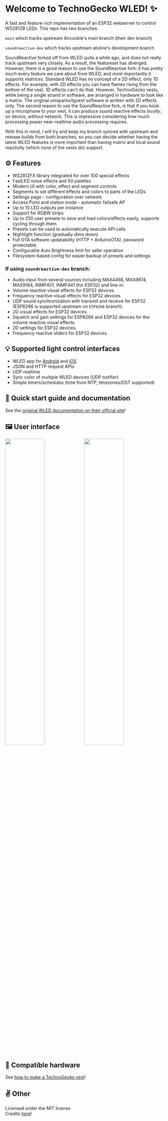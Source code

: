 # Welcome to TechnoGecko WLED! ✨

A fast and feature-rich implementation of an ESP32 webserver to control WS2812B LEDs. This repo has two branches:

`main` which tracks upstream Aircookie's main branch (their dev branch)

`soundreactive-dev` which tracks upstream atuline's development branch

SoundReactive forked off from WLED quite a while ago, and does not really track upstream very closely. As a result, the featureset has diverged. However, there is a good reason to use the SoundReactive fork: it has pretty much every feature we care about from WLED, and most importantly it supports *matrices*. Standard WLED has no concept of a 2D effect, only 1D effects. For example, with 2D effects you can have flames rising from the bottom of the vest. 1D effects can't do that. However, TechnoGecko vests, while being a single strand in software, are arranged in hardware to look like a matrix. The original unisparks/tgvest software is written with 2D effects only. The second reason to use the SoundReactive fork, is that if you hook up a microphone to your vest, it can produce sound reactive effects *locally*, on device, *without* network. This is impressive considering how much processing power near-realtime audio processing requires.

With this in mind, I will try and keep my branch synced with upstream and release builds from both branches, so you can decide whether having the latest WLED features is more important than having matrix and local sound reactivity (which none of the vests do) support.

## ⚙️ Features
- WS2812FX library integrated for over 100 special effects  
- FastLED noise effects and 50 palettes  
- Modern UI with color, effect and segment controls  
- Segments to set different effects and colors to parts of the LEDs  
- Settings page - configuration over network  
- Access Point and station mode - automatic failsafe AP  
- Up to 10 LED outputs per instance
- Support for RGBW strips  
- Up to 250 user presets to save and load colors/effects easily, supports cycling through them.  
- Presets can be used to automatically execute API calls  
- Nightlight function (gradually dims down)  
- Full OTA software updatability (HTTP + ArduinoOTA), password protectable  
- Configurable Auto Brightness limit for safer operation  
- Filesystem-based config for easier backup of presets and settings 

### If using `soundreactive-dev` branch:
- Audio input from several sources including MAX4466, MAX9814, MAX9184, INMP401, INMP441 (for ESP32) and line-in.
- Volume reactive visual effects for ESP32 devices.
- Frequency reactive visual effects for ESP32 devices.
- UDP sound synchronization with transmit and receive for ESP32 (ESP8266 is supported upstream on `ESP8266` branch).
- 2D visual effects for ESP32 devices.
- Squelch and gain settings for ESP8266 and ESP32 devices for the volume reactive visual effects.
- 2D settings for ESP32 devices.
- Frequency reactive sliders for ESP32 devices.

## 💡 Supported light control interfaces
- WLED app for [Android](https://play.google.com/store/apps/details?id=com.aircoookie.WLED) and [iOS](https://apps.apple.com/us/app/wled/id1475695033)
- JSON and HTTP request APIs  
- UDP realtime  
- Sync color of multiple WLED devices (UDP notifier)  
- Simple timers/schedules (time from NTP, timezones/DST supported)  

## 📲 Quick start guide and documentation

See the [original WLED documentation on their official site](https://kno.wled.ge)!

## 🖼️ User interface
<img src="/images/macbook-pro-space-gray-on-the-wooden-table.jpg" width="50%"><img src="/images/walking-with-iphone-x.jpg" width="50%">

## 💾 Compatible hardware

See [how to make a TechnoGecko vest](https://wiki.technogecko.org/orange_vest)!

## ✌️ Other

Licensed under the MIT license  
Credits [here](https://kno.wled.ge/about/contributors/)!
